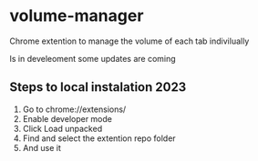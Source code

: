 # volume-manager
Chrome extention to manage the volume of each tab indivilually

Is in develeoment some updates are coming

## Steps to local instalation 2023

1. Go to chrome://extensions/
1. Enable developer mode
1. Click Load unpacked
1. Find and select the extention repo folder
1. And use it
